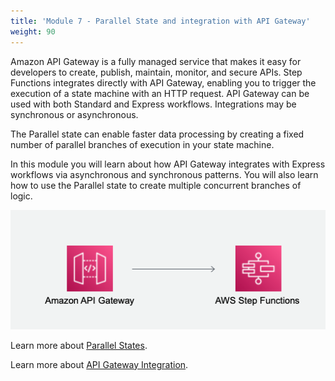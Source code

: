 ```yaml
---
title: 'Module 7 - Parallel State and integration with API Gateway'
weight: 90
---
```

Amazon API Gateway is a fully managed service that makes it easy for developers to create, publish, maintain, monitor, and secure APIs. Step Functions integrates directly with API Gateway, enabling you to trigger the execution of a state machine with an HTTP request. API Gateway can be used with both Standard and Express workflows. Integrations may be synchronous or asynchronous.

The Parallel state can enable faster data processing by creating a fixed number of parallel branches of execution in your state machine.

In this module you will learn about how API Gateway integrates with Express workflows via asynchronous and synchronous patterns. You will also learn how to use the Parallel state to create multiple concurrent branches of logic.

  ![API Gateway to Step Functions architecture](/static/img/module-7/architecture.png)

Learn more about [Parallel States](https://docs.aws.amazon.com/step-functions/latest/dg/amazon-states-language-parallel-state.html).

Learn more about [API Gateway Integration](https://docs.aws.amazon.com/apigateway/latest/developerguide/api-gateway-api-integration-types.html).



